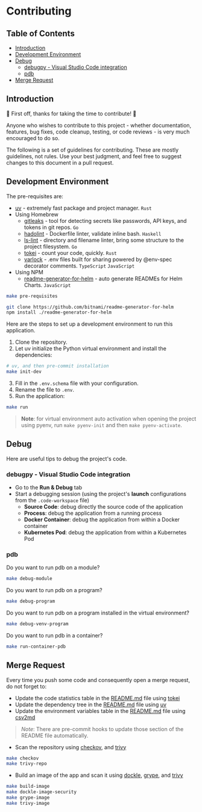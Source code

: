 # Contributing <!-- omit in toc -->

## Table of Contents <!-- omit in toc -->

- [Introduction](#introduction)
- [Development Environment](#development-environment)
- [Debug](#debug)
  - [debugpy - Visual Studio Code integration](#debugpy---visual-studio-code-integration)
  - [pdb](#pdb)
- [Merge Request](#merge-request)

## Introduction

🎉 First off, thanks for taking the time to contribute! 🎉

Anyone who wishes to contribute to this project - whether documentation, features, bug fixes, code cleanup, testing, or code reviews - is very much encouraged to do so.

The following is a set of guidelines for contributing. These are mostly guidelines, not rules. Use your best judgment, and feel free to suggest changes to this document in a pull request.

## Development Environment

The pre-requisites are:

- [uv](https://github.com/astral-sh/uv) - extremely fast package and project manager. `Rust`
- Using Homebrew
  - [gitleaks](https://github.com/gitleaks/gitleaks) - tool for detecting secrets like passwords, API keys, and tokens in git repos. `Go`
  - [hadolint](https://github.com/hadolint/hadolint) - Dockerfile linter, validate inline bash. `Haskell`
  - [ls-lint](https://github.com/loeffel-io/ls-lint) - directory and filename linter, bring some structure to the project filesystem. `Go`
  - [tokei](https://github.com/XAMPPRocky/tokei) - count your code, quickly. `Rust`
  - [varlock](https://github.com/dmno-dev/varlock) - .env files built for sharing powered by @env-spec decorator comments. `TypeScript` `JavaScript`
- Using NPM
  - [readme-generator-for-helm](https://github.com/bitnami/readme-generator-for-helm) - auto generate READMEs for Helm Charts. `JavaScript`

```bash
make pre-requisites

git clone https://github.com/bitnami/readme-generator-for-helm
npm install ./readme-generator-for-helm
```

Here are the steps to set up a development environment to run this application.

1. Clone the repository.
2. Let uv initialize the Python virtual environment and install the dependencies:

```bash
# uv, and then pre-commit installation
make init-dev
```

3. Fill in the `.env.schema` file with your configuration.
4. Rename the file to `.env`.
5. Run the application:

```bash
make run
```

> **Note**: for virtual environment auto activation when opening the project using pyenv, run `make pyenv-init` and then `make pyenv-activate`.

## Debug

Here are useful tips to debug the project's code.

### debugpy - Visual Studio Code integration

- Go to the **Run & Debug** tab
- Start a debugging session (using the project's **launch** configurations from the `.code-workspace` file)
  - **Source Code**: debug directly the source code of the application
  - **Process**: debug the application from a running process
  - **Docker Container**: debug the application from within a Docker container
  - **Kubernetes Pod**: debug the application from within a Kubernetes Pod

### pdb

Do you want to run pdb on a module?

```bash
make debug-module
```

Do you want to run pdb on a program?

```bash
make debug-program
```

Do you want to run pdb on a program installed in the virtual environment?

```bash
make debug-venv-program
```

Do you want to run pdb in a container?

```bash
make run-container-pdb
```

## Merge Request

Every time you push some code and consequently open a merge request, do not forget to:

- Update the code statistics table in the [README.md](README.md#code-statistics) file using [tokei](tools/TOOLS.md#tokei)
- Update the dependency tree in the [README.md](README.md#dependencies) file using [uv](tools/TOOLS.md#uv)
- Update the environment variables table in the [README.md](README.md#configuration) file using [csv2md](tools/TOOLS.md#csv2md)

> *Note*: There are pre-commit hooks to update those section of the README file automatically.

- Scan the repository using [checkov](tools/TOOLS.md#checkov), and [trivy](tools/TOOLS.md#trivy)

```bash
make checkov
make trivy-repo
```

- Build an image of the app and scan it using [dockle](tools/TOOLS.md#dockle), [grype](tools/TOOLS.md#grype), and [trivy](tools/TOOLS.md#trivy)

```bash
make build-image
make dockle-image-security
make grype-image
make trivy-image
```
